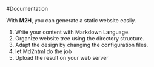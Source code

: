 #Documentation

With **M2H**, you can generate a static website easily.

1. Write your content with  Markdown Language.
2. Organize website tree using the directory structure.
3. Adapt the design by changing the configuration files.
4. let Md2html do the job
5. Upload the result on your web server


